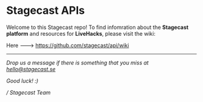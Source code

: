 # Stagecast APIs

Welcome to this Stagecast repo! To find infomration about the **Stagecast platform** and resources for **LiveHacks**, please visit the wiki:

Here ---> https://github.com/stagecast/api/wiki
  
  
    
***


*Drop us a message if there is something that you miss at hello@stagecast.se*

*Good luck! :)*

*/ Stagecast Team*
